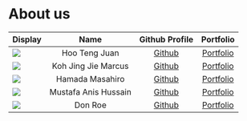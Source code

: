 # About us

Display |     Name      | Github Profile | Portfolio 
--------|:-------------:|:--------------:|:---------:
![](https://via.placeholder.com/100.png?text=Photo) | Hoo Teng Juan       | [Github](https://github.com/) | [Portfolio](docs/team/johndoe.md)
![](https://via.placeholder.com/100.png?text=Photo) | Koh Jing Jie Marcus | [Github](https://github.com/) | [Portfolio](docs/team/johndoe.md)
![](https://via.placeholder.com/100.png?text=Photo) | Hamada Masahiro     | [Github](https://github.com/) | [Portfolio](docs/team/johndoe.md)
![](https://via.placeholder.com/100.png?text=Photo) | Mustafa Anis Hussain| [Github](https://github.com/) | [Portfolio](docs/team/johndoe.md)
![](https://via.placeholder.com/100.png?text=Photo) |    Don Roe          | [Github](https://github.com/) | [Portfolio](docs/team/johndoe.md)

